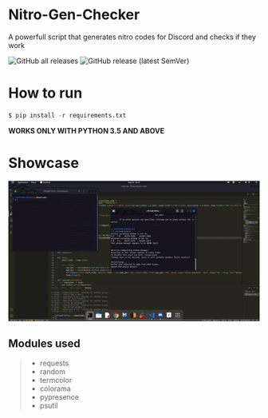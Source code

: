 # Nitro-Gen-Checker
A powerfull script that generates nitro codes for Discord and checks if they work

![GitHub all releases](https://img.shields.io/github/downloads/ReflexTheLegend/Nitro-Gen-Checker/total?style=plastic)
![GitHub release (latest SemVer)](https://img.shields.io/github/v/release/ReflexTheLegend/Nitro-Gen-Checker?style=plastic)

# How to run

```py
$ pip install -r requirements.txt
```
**WORKS ONLY WITH PYTHON 3.5 AND ABOVE**

# Showcase

![Showcase](showcase.gif)

## Modules used

>- requests
>- random
>- termcolor
>- colorama
>- pypresence
>- psutil 

